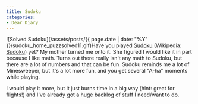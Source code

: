 ```yaml
---
title: Sudoku
categories:
- Dear Diary
---
```


![Solved Sudoku](/assets/posts/{{ page.date | date: "%Y" }}/sudoku_home_puzzsolved11.gif)Have you played [Sudoku](http://www.sudoku.com/) (Wikipedia: [Sudoku](http://en.wikipedia.org/wiki/Sudoku)) yet? My mother turned me onto it. She figured I would like it in part because I like math. Turns out there really isn't any math to Sudoku, but there are a lot of numbers and that can be fun. Sudoku reminds me a lot of Minesweeper, but it's a lot more fun, and you get several "A-ha" moments while playing.

I would play it more, but it just burns time in a big way (hint: great for flights!) and I've already got a huge backlog of stuff I need/want to do.
